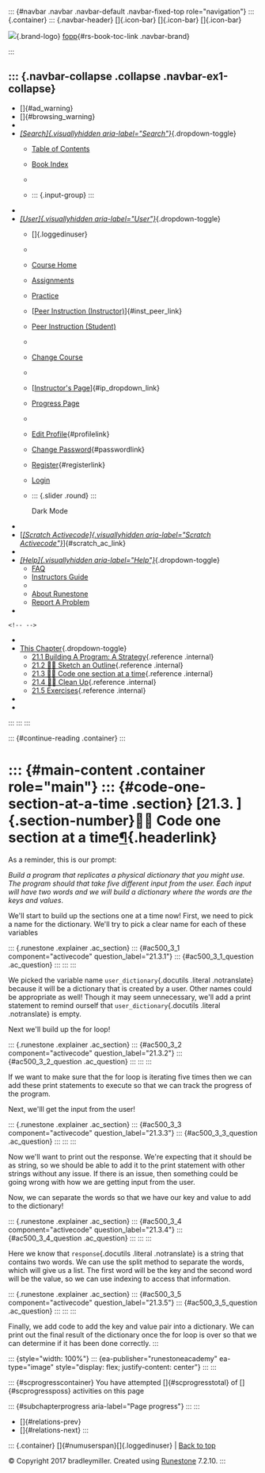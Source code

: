 ::: {#navbar .navbar .navbar-default .navbar-fixed-top role="navigation"}
::: {.container}
::: {.navbar-header}
[]{.icon-bar} []{.icon-bar} []{.icon-bar}

<div>

[![](../_static/img/RAIcon.png)](/runestone/default/user/login){.brand-logo}
[fopp](../index.html){#rs-book-toc-link .navbar-brand}

</div>
:::

::: {.navbar-collapse .collapse .navbar-ex1-collapse}
-   
-   []{#ad_warning}
-   []{#browsing_warning}
-   
-   [*[Search]{.visuallyhidden
    aria-label="Search"}*](#){.dropdown-toggle}
    -   [Table of Contents](../index.html)

    -   [Book Index](../genindex.html)

    -   

    -   ::: {.input-group}
        :::
-   
-   [*[User]{.visuallyhidden aria-label="User"}*](#){.dropdown-toggle}
    -   []{.loggedinuser}

    -   

    -   [Course Home](/ns/course/index)

    -   [Assignments](/assignment/student/chooseAssignment)

    -   [Practice](/runestone/assignments/practice)

    -   [[Peer Instruction
        (Instructor)](/runestone/peer/instructor.html)]{#inst_peer_link}

    -   [Peer Instruction (Student)](/runestone/peer/student.html)

    -   

    -   [Change Course](/runestone/default/courses)

    -   

    -   [[Instructor\'s
        Page](/runestone/admin/index)]{#ip_dropdown_link}

    -   [Progress Page](/runestone/dashboard/studentreport)

    -   

    -   [Edit Profile](/runestone/default/user/profile){#profilelink}

    -   [Change
        Password](/runestone/default/user/change_password){#passwordlink}

    -   [Register](/runestone/default/user/register){#registerlink}

    -   [Login](#)

    -   ::: {.slider .round}
        :::

        Dark Mode
-   
-   [[*[Scratch Activecode]{.visuallyhidden
    aria-label="Scratch Activecode"}*](javascript:runestoneComponents.popupScratchAC())]{#scratch_ac_link}
-   
-   [*[Help]{.visuallyhidden aria-label="Help"}*](#){.dropdown-toggle}
    -   [FAQ](http://runestoneinteractive.org/pages/faq.html)
    -   [Instructors Guide](https://guide.runestone.academy)
    -   
    -   [About Runestone](http://runestoneinteractive.org)
    -   [Report A
        Problem](/runestone/default/reportabug?course=fopp&page=WPCodeSectionataTime)
-   

```{=html}
<!-- -->
```
-   
-   [This Chapter](../index.html){.dropdown-toggle}
    -   [21.1 Building A Program: A
        Strategy](TheStrategy.html){.reference .internal}
    -   [21.2 👩‍💻 Sketch an Outline](WPSketchanOutline.html){.reference
        .internal}
    -   [21.3 👩‍💻 Code one section at a
        time](WPCodeSectionataTime.html){.reference .internal}
    -   [21.4 👩‍💻 Clean Up](WPCleanCode.html){.reference .internal}
    -   [21.5 Exercises](Exercises.html){.reference .internal}
-   
-   
:::
:::
:::

::: {#continue-reading .container}
:::

::: {#main-content .container role="main"}
::: {#code-one-section-at-a-time .section}
[21.3. ]{.section-number}👩‍💻 Code one section at a time[¶](#code-one-section-at-a-time "Permalink to this heading"){.headerlink}
================================================================================================================================

As a reminder, this is our prompt:

*Build a program that replicates a physical dictionary that you might
use. The program should that take five different input from the user.
Each input will have two words and we will build a dictionary where the
words are the keys and values*.

We'll start to build up the sections one at a time now! First, we need
to pick a name for the dictionary. We'll try to pick a clear name for
each of these variables

::: {.runestone .explainer .ac_section}
::: {#ac500_3_1 component="activecode" question_label="21.3.1"}
::: {#ac500_3_1_question .ac_question}
:::
:::
:::

We picked the variable name `user_dictionary`{.docutils .literal
.notranslate} because it will be a dictionary that is created by a user.
Other names could be appropriate as well! Though it may seem
unnecessary, we'll add a print statement to remind ourself that
`user_dictionary`{.docutils .literal .notranslate} is empty.

Next we'll build up the for loop!

::: {.runestone .explainer .ac_section}
::: {#ac500_3_2 component="activecode" question_label="21.3.2"}
::: {#ac500_3_2_question .ac_question}
:::
:::
:::

If we want to make sure that the for loop is iterating five times then
we can add these print statements to execute so that we can track the
progress of the program.

Next, we'lll get the input from the user!

::: {.runestone .explainer .ac_section}
::: {#ac500_3_3 component="activecode" question_label="21.3.3"}
::: {#ac500_3_3_question .ac_question}
:::
:::
:::

Now we'll want to print out the response. We're expecting that it should
be as string, so we should be able to add it to the print statement with
other strings without any issue. If there is an issue, then something
could be going wrong with how we are getting input from the user.

Now, we can separate the words so that we have our key and value to add
to the dictionary!

::: {.runestone .explainer .ac_section}
::: {#ac500_3_4 component="activecode" question_label="21.3.4"}
::: {#ac500_3_4_question .ac_question}
:::
:::
:::

Here we know that `response`{.docutils .literal .notranslate} is a
string that contains two words. We can use the split method to separate
the words, which will give us a list. The first word will be the key and
the second word will be the value, so we can use indexing to access that
information.

::: {.runestone .explainer .ac_section}
::: {#ac500_3_5 component="activecode" question_label="21.3.5"}
::: {#ac500_3_5_question .ac_question}
:::
:::
:::

Finally, we add code to add the key and value pair into a dictionary. We
can print out the final result of the dictionary once the for loop is
over so that we can determine if it has been done correctly.
:::

::: {style="width: 100%"}
::: {ea-publisher="runestoneacademy" ea-type="image" style="display: flex; justify-content: center"}
:::
:::

::: {#scprogresscontainer}
You have attempted []{#scprogresstotal} of []{#scprogressposs}
activities on this page

::: {#subchapterprogress aria-label="Page progress"}
:::
:::

-   [[](WPSketchanOutline.html)]{#relations-prev}
-   [[](WPCleanCode.html)]{#relations-next}
:::

::: {.container}
[]{#numuserspan}[]{.loggedinuser} \| [Back to top](#)

© Copyright 2017 bradleymiller. Created using
[Runestone](http://runestoneinteractive.org/) 7.2.10.
:::
